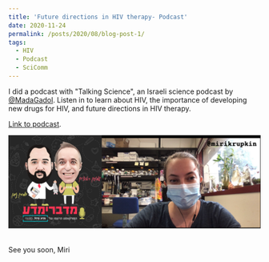 ```yaml
---
title: 'Future directions in HIV therapy- Podcast'
date: 2020-11-24
permalink: /posts/2020/08/blog-post-1/
tags:
  - HIV
  - Podcast
  - SciComm
---
```



I did a podcast with "Talking Science", an Israeli science podcast by [@MadaGadol](https://twitter.com/MadaGadol). Listen in to learn about HIV, the importance of developing new drugs for HIV, and future directions in HIV therapy. 

[Link to podcast](https://lbscience.podbean.com/e/פרק-46-דרמירי-קרופקיןתעצרו-את/).

![](/images/podcast-medabrimmada.png) 

See you soon, 
Miri


